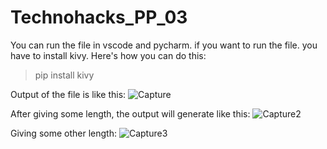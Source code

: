 # Technohacks_PP_03

You can run the file in vscode and pycharm.
if you want to run the file.
you have to install kivy. Here's how you can do this:
> pip install kivy

Output of the file is like this:
![Capture](https://github.com/dawoodkhatri1/Technohacks_PP_03/assets/136968266/41915eda-7461-42fe-997f-d4252f169c4f)

After giving some length, the output will generate like this:
![Capture2](https://github.com/dawoodkhatri1/Technohacks_PP_03/assets/136968266/66533ff2-0a4c-4e13-a1d6-e2b257bd589c)

Giving some other length:
![Capture3](https://github.com/dawoodkhatri1/Technohacks_PP_03/assets/136968266/73003853-4408-4b71-8a3c-cb1c9763d044)
 
